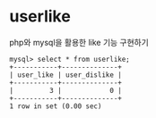# userlike
php와  mysql을 활용한 like 기능 구현하기


```
mysql> select * from userlike;
+-----------+--------------+
| user_like | user_dislike |
+-----------+--------------+
|         3 |            0 |
+-----------+--------------+
1 row in set (0.00 sec)
```
